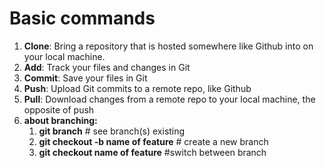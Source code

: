 # Basic commands
1. **Clone**: Bring a repository that is hosted somewhere like Github into on your local machine.
2. **Add**: Track your files and changes in Git
3. **Commit**: Save your files in Git
4. **Push**: Upload Git commits to a remote repo, like Github
5. **Pull**: Download changes from a remote repo to your local machine, the opposite of push
6. **about branching:**
   1. **git branch** # see branch(s) existing
   2. **git checkout -b name of feature** # create a new branch
   3.  **git checkout name of feature** #switch between branch
